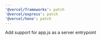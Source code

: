 ```yaml
---
'@vercel/frameworks': patch
'@vercel/express': patch
'@vercel/hono': patch
---
```


Add support for app.js as a server entrypoint
